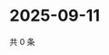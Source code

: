 # 2025-09-11

共 0 条

<!-- BEGIN ZHIHUVIDEO -->
<!-- 最后更新时间 Thu Sep 11 2025 08:52:06 GMT+0800 (China Standard Time) -->

<!-- END ZHIHUVIDEO -->
